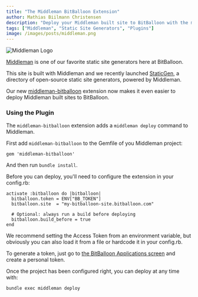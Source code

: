 ```yaml
---
title: "The Middleman BitBalloon Extension"
author: Mathias Biilmann Christensen
description: "Deploy your Middleman built site to BitBalloon with the middleman-bitballoon plugin"
tags: ["Middleman", "Static Site Generators", "Plugins"]
image: /images/posts/middleman.png
---
```


![Middleman Logo](/images/posts/middleman.png)

[Middleman](http://middlemanapp.com/) is one of our favorite static site generators here at BitBalloon.

This site is built with Middleman and we recently launched [StaticGen](http://www.staticgen.com), a directory of open-source static site generators, powered by Middleman.

Our new [middleman-bitballoon](https://github.com/BitBalloon/middleman-bitballoon) extension now makes it even easier to deploy Middleman built sites to BitBalloon.

<!-- excerpt -->

### Using the Plugin

The `middleman-bitballoon` extension adds a `middleman deploy` command to Middleman.

First add `middleman-bitballoon` to the Gemfile of you Middleman project:

    gem 'middleman-bitballoon'

And then run `bundle install`.

Before you can deploy, you'll need to configure the extension in your config.rb:

    activate :bitballoon do |bitballoon|
      bitballoon.token = ENV["BB_TOKEN"]
      bitballoon.site  = "my-bitballoon-site.bitballoon.com"

      # Optional: always run a build before deploying
      bitballoon.build_before = true
    end

We recommend setting the Access Token from an environment variable, but obviously you can also load it from a file or hardcode it in your config.rb.

To generate a token, just go to [the BitBalloon Applications screen](https://www.bitballoon.com/applications) and create a personal token.

Once the project has been configured right, you can deploy at any time with:

    bundle exec middleman deploy
